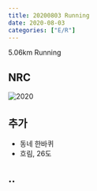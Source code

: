 ```yaml
---
title: 20200803 Running 
date: 2020-08-03
categories: ["E/R"]
---
```


5.06km Running 

## NRC

![2020](/img/20200803.jpg)

## 추가

*   동네 한바퀴
*   흐림, 26도

## ..


